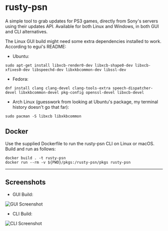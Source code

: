 # rusty-psn
A simple tool to grab updates for PS3 games, directly from Sony's servers using their updates API. Available for both Linux and Windows, in both GUI and CLI alternatives.

The Linux GUI build might need some extra dependencies installed to work. According to egui's README:

- Ubuntu:
```
sudo apt-get install libxcb-render0-dev libxcb-shape0-dev libxcb-xfixes0-dev libspeechd-dev libxkbcommon-dev libssl-dev
```

- Fedora:
```
dnf install clang clang-devel clang-tools-extra speech-dispatcher-devel libxkbcommon-devel pkg-config openssl-devel libxcb-devel
```
- Arch Linux (guesswork from looking at Ubuntu's package, my terminal history doesn't go that far):
```
sudo pacman -S libxcb libxkbcommon
```

## Docker

Use the supplied Dockerfile to run the rusty-psn CLI on Linux or macOS.
Build and run as follows:

```
docker build . -t rusty-psn
docker run --rm -v ${PWD}/pkgs:/rusty-psn/pkgs rusty-psn
```
---

## Screenshots

- GUI Build:

![GUI Screenshot](https://user-images.githubusercontent.com/16805474/155437468-ee810763-412b-4e48-8ef7-03e5015a76c0.png)

- CLI Build:

![CLI Screenshot](https://user-images.githubusercontent.com/16805474/155437829-d9af7847-c005-4c5b-b281-7cb728f32c4d.png)
